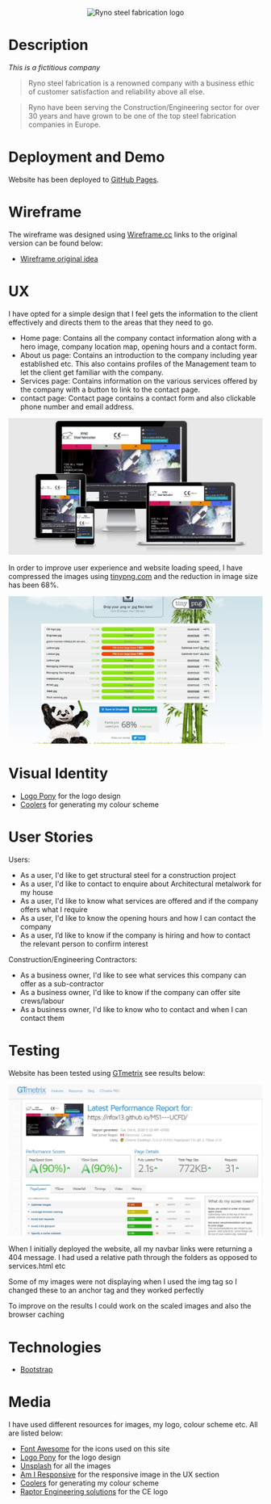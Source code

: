 
<p align="center">
  <img src="https://github.com/NFox13/MS1---UCFD/blob/master/assets/images/RYNO.jpg?raw=true" alt="Ryno steel fabrication logo"/>
</p>

# Description

*This is a fictitious company*

> Ryno steel fabrication is a renowned company with a business ethic of customer satisfaction and reliability above all else.

> Ryno have been serving the Construction/Engineering sector for over 30 years and have grown to be one of the top steel fabrication companies in Europe.

# Deployment and Demo

Website has been deployed to [GitHub Pages](https://nfox13.github.io/MS1---UCFD/).

# Wireframe

The wireframe was designed using [Wireframe.cc]( https://wireframe.cc/) links to the original version can be found below:

- [Wireframe original idea](assets/images/wireframe.jpg)

# UX

I have opted for a simple design that I feel gets the information to the client effectively and directs them to the areas that they need to go.

- Home page: Contains all the company contact information along with a hero image, company location map, opening hours and a contact form.
- About us page: Contains an introduction to the company including year established etc. This also contains profiles of the Management team to let the client get familiar with the company.
- Services page: Contains information on the various services offered by the company with a button to link to the contact page.
- contact page: Contact page contains a contact form and also clickable phone number and email address.

![Image showing responsiveness with different monitors](assets/images/Responsive.jpg)

In order to improve user experience and website loading speed, I have compressed the images using [tinypng.com](https://tinypng.com/) and the reduction in image size has been 68%.

![tinypng image saving results](assets/images/tinypng.jpg)

# Visual Identity

- [Logo Pony](https://www.logopony.com/) for the logo design
- [Coolers](https://coolors.co/) for generating my colour scheme


# User Stories

Users:

- As a user, I'd like to get structural steel for a construction project
- As a user, I'd like to contact to enquire about Architectural metalwork for my house
- As a user, I'd like to know what services are offered and if the company offers what I require
- As a user, I'd like to know the opening hours and how I can contact the company
- As a user, I’d like to know if the company is hiring and how to contact the relevant person to confirm interest

Construction/Engineering Contractors:

- As a business owner, I'd like to see what services this company can offer as a sub-contractor
- As a business owner, I'd like to know if the company can offer site crews/labour
- As a business owner, I'd like to know who to contact and when I can contact them

# Testing

Website has been tested using [GTmetrix](https://gtmetrix.com/reports/nfox13.github.io/PoOnnUXq) see results below:

![Website Speed Test Results](assets/images/speed_test.jpg)

When I initially deployed the website, all my navbar links were returning a 404 message. I had used a relative path through the folders as opposed to services.html etc

Some of my images were not displaying when I used the img tag so I changed these to an anchor tag and they worked perfectly

To improve on the results I could work on the scaled images and also the browser caching

# Technologies

- [Bootstrap](https://getbootstrap.com/)

# Media

I have used different resources for images, my logo, colour scheme etc.
All are listed below:

- [Font Awesome](https://fontawesome.com/) for the icons used on this site
- [Logo Pony](https://www.logopony.com/) for the logo design
- [Unsplash](https://unsplash.com/) for all the images
- [Am I Responsive](http://ami.responsivedesign.is/) for the responsive image in the UX section
- [Coolers]( https://coolors.co/) for generating my colour scheme
- [Raptor Engineering solutions]( https://www.raptorengineeringsolutions.com/) for the CE logo
